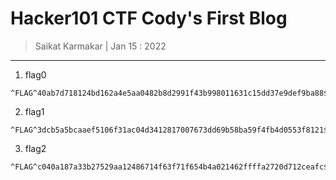 # Hacker101 CTF Cody's First Blog
 
> Saikat Karmakar | Jan 15 : 2022

---

1. flag0
```
^FLAG^40ab7d718124bd162a4e5aa0482b8d2991f43b998011631c15dd37e9def9ba88$FLAG$
```
2. flag1
```
^FLAG^3dcb5a5bcaaef5106f31ac04d3412817007673dd69b58ba59f4fb4d0553f8121$FLAG$
```
3. flag2
```
^FLAG^c040a187a33b27529aa12486714f63f71f654b4a021462ffffa2720d712ceafc$FLAG$
```